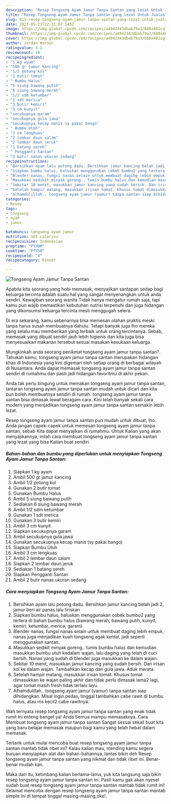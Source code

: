 ```yaml
---
description: "Resep Tongseng Ayam Jamur Tanpa Santan yang lezat Untuk Jualan"
title: "Resep Tongseng Ayam Jamur Tanpa Santan yang lezat Untuk Jualan"
slug: 815-resep-tongseng-ayam-jamur-tanpa-santan-yang-lezat-untuk-jualan
date: 2021-05-21T22:11:07.545Z
image: https://img-global.cpcdn.com/recipes/a4942343dbab79a3/680x482cq70/tongseng-ayam-jamur-tanpa-santan-foto-resep-utama.jpg
thumbnail: https://img-global.cpcdn.com/recipes/a4942343dbab79a3/680x482cq70/tongseng-ayam-jamur-tanpa-santan-foto-resep-utama.jpg
cover: https://img-global.cpcdn.com/recipes/a4942343dbab79a3/680x482cq70/tongseng-ayam-jamur-tanpa-santan-foto-resep-utama.jpg
author: Jordan Warner
ratingvalue: 3.1
reviewcount: 10
recipeingredient:
- "1 kg ayam"
- "500 gr jamur kancing"
- "1/2 potong kol"
- "2 butir tomat"
- " Bumbu Halus"
- "5 siung bawang putih"
- "6 siung bawang merah"
- "1/2 sdm ketumbar"
- "1 sdt merica"
- "3 butir kemiri"
- "3 cm kunyit"
- "secukupnya garam"
- "secukupnya gula jawa"
- "secukupnya kecap manis sy pakai bango"
- " Bumbu Utuh"
- "3 cm lengkuas"
- "2 lembar daun salam"
- "2 lembar daun jeruk"
- "1 batang sereh"
- " Pengganti Santan"
- "2 butir nanas ukuran sedang"
recipeinstructions:
- "Bersihkan ayam lalu potong dadu. Bersihkan jamur kancing belah jadi 2, jamur beri air panas lalu tiriskan"
- "Siapkan bumbu halus, haluskan menggunakan cobek bumbu2 yang tertera di bahan bumbu halus (bawang merah, bawang putih, kunyit, kemiri, ketumbar, merica, garam)"
- "Blender nanas, fungsi nanas selain untuk membuat daging lebih empuk, nanas juga menjadikan kuah tongseng agak kental, jadi seperti menggunakan santan."
- "Masukkan sedikit minyak goreng.. tumis bumbu halus dan kemudian masukkan bumbu utuh kedalam wajan, lalu daging yang telah di cuci bersih. Nanas yang sudah di blender juga masukkan ke dalam wajan."
- "Sekitar 10 menit, masukkan jamur kancing yang sudah bersih. Dan irisan kol ke dalam wajan. Tambahkan kecap dan gula jawa. Aduk merata."
- "Setelah hampir matang, masukkan irisan tomat. Khusus tomat dimasukkan ke wajan paling akhir dan tidak perlu dimasak lama2 lagi, agar tomat masih fresh tidak terlalu layu."
- "Alhamdulillah.. tongseng ayam jamur (yamur) tanpa santan siap dihidangkan. Misal ingin pedas, tinggal tambahkan cabe rawit di bumbu halus, atau iris kecil2 cabe rawitnya."
categories:
- Resep
tags:
- tongseng
- ayam
- jamur

katakunci: tongseng ayam jamur 
nutrition: 165 calories
recipecuisine: Indonesian
preptime: "PT30M"
cooktime: "PT55M"
recipeyield: "4"
recipecategory: Dinner

---
```



![Tongseng Ayam Jamur Tanpa Santan](https://img-global.cpcdn.com/recipes/a4942343dbab79a3/680x482cq70/tongseng-ayam-jamur-tanpa-santan-foto-resep-utama.jpg)

Apabila kita seorang yang hobi memasak, menyajikan santapan sedap bagi keluarga tercinta adalah suatu hal yang sangat menyenangkan untuk anda sendiri. Kewajiban seorang  wanita Tidak hanya mengatur rumah saja, tapi kamu pun wajib memastikan kebutuhan nutrisi terpenuhi dan juga hidangan yang dikonsumsi keluarga tercinta mesti menggugah selera.

Di era  sekarang, kamu sebenarnya bisa memesan olahan praktis meski tanpa harus susah membuatnya dahulu. Tetapi banyak juga lho mereka yang selalu mau memberikan yang terbaik untuk orang tercintanya. Sebab, memasak yang dibuat sendiri jauh lebih higienis dan kita juga bisa menyesuaikan makanan tersebut sesuai masakan kesukaan keluarga. 



Mungkinkah anda seorang penikmat tongseng ayam jamur tanpa santan?. Tahukah kamu, tongseng ayam jamur tanpa santan merupakan hidangan khas di Indonesia yang kini digemari oleh setiap orang di berbagai wilayah di Nusantara. Anda dapat memasak tongseng ayam jamur tanpa santan sendiri di rumahmu dan pasti jadi hidangan favoritmu di akhir pekan.

Anda tak perlu bingung untuk memakan tongseng ayam jamur tanpa santan, lantaran tongseng ayam jamur tanpa santan mudah untuk dicari dan kita pun boleh membuatnya sendiri di rumah. tongseng ayam jamur tanpa santan bisa dimasak lewat beragam cara. Kini telah banyak sekali cara modern yang menjadikan tongseng ayam jamur tanpa santan semakin lebih lezat.

Resep tongseng ayam jamur tanpa santan pun mudah untuk dibuat, lho. Anda jangan capek-capek untuk memesan tongseng ayam jamur tanpa santan, sebab Kita dapat menyajikan di rumahmu. Untuk Kalian yang akan menyajikannya, inilah cara membuat tongseng ayam jamur tanpa santan yang lezat yang bisa Kalian buat sendiri.

<!--inarticleads1-->

##### Bahan-bahan dan bumbu yang diperlukan untuk menyiapkan Tongseng Ayam Jamur Tanpa Santan:

1. Siapkan 1 kg ayam
1. Ambil 500 gr jamur kancing
1. Ambil 1/2 potong kol
1. Gunakan 2 butir tomat
1. Gunakan  Bumbu Halus
1. Ambil 5 siung bawang putih
1. Sediakan 6 siung bawang merah
1. Ambil 1/2 sdm ketumbar
1. Gunakan 1 sdt merica
1. Gunakan 3 butir kemiri
1. Ambil 3 cm kunyit
1. Siapkan secukupnya garam
1. Ambil secukupnya gula jawa
1. Gunakan secukupnya kecap manis (sy pakai bango)
1. Siapkan  Bumbu Utuh
1. Ambil 3 cm lengkuas
1. Ambil 2 lembar daun salam
1. Siapkan 2 lembar daun jeruk
1. Sediakan 1 batang sereh
1. Siapkan  Pengganti Santan
1. Ambil 2 butir nanas ukuran sedang




<!--inarticleads2-->

##### Cara menyiapkan Tongseng Ayam Jamur Tanpa Santan:

1. Bersihkan ayam lalu potong dadu. Bersihkan jamur kancing belah jadi 2, jamur beri air panas lalu tiriskan
1. Siapkan bumbu halus, haluskan menggunakan cobek bumbu2 yang tertera di bahan bumbu halus (bawang merah, bawang putih, kunyit, kemiri, ketumbar, merica, garam)
1. Blender nanas, fungsi nanas selain untuk membuat daging lebih empuk, nanas juga menjadikan kuah tongseng agak kental, jadi seperti menggunakan santan.
1. Masukkan sedikit minyak goreng.. tumis bumbu halus dan kemudian masukkan bumbu utuh kedalam wajan, lalu daging yang telah di cuci bersih. Nanas yang sudah di blender juga masukkan ke dalam wajan.
1. Sekitar 10 menit, masukkan jamur kancing yang sudah bersih. Dan irisan kol ke dalam wajan. Tambahkan kecap dan gula jawa. Aduk merata.
1. Setelah hampir matang, masukkan irisan tomat. Khusus tomat dimasukkan ke wajan paling akhir dan tidak perlu dimasak lama2 lagi, agar tomat masih fresh tidak terlalu layu.
1. Alhamdulillah.. tongseng ayam jamur (yamur) tanpa santan siap dihidangkan. Misal ingin pedas, tinggal tambahkan cabe rawit di bumbu halus, atau iris kecil2 cabe rawitnya.




Wah ternyata resep tongseng ayam jamur tanpa santan yang enak tidak rumit ini enteng banget ya! Anda Semua mampu memasaknya. Cara Membuat tongseng ayam jamur tanpa santan Sangat sesuai sekali buat kita yang baru belajar memasak maupun bagi kamu yang telah hebat dalam memasak.

Tertarik untuk mulai mencoba buat resep tongseng ayam jamur tanpa santan mantab tidak ribet ini? Kalau kalian mau, mending kamu segera buruan menyiapkan alat dan bahan-bahannya, lantas bikin deh Resep tongseng ayam jamur tanpa santan yang nikmat dan tidak ribet ini. Benar-benar mudah kan. 

Maka dari itu, ketimbang kalian berlama-lama, yuk kita langsung saja bikin resep tongseng ayam jamur tanpa santan ini. Pasti kamu gak akan nyesel sudah buat resep tongseng ayam jamur tanpa santan mantab tidak rumit ini! Selamat mencoba dengan resep tongseng ayam jamur tanpa santan mantab simple ini di tempat tinggal masing-masing,oke!.

